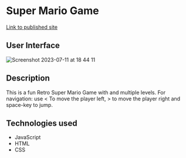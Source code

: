 # Super Mario Game

[Link to published site](https://annaaxelsson051.github.io/Super-Mario-Game/) 

## User Interface

![Screenshot 2023-07-11 at 18 44 11](https://github.com/AnnaAxelsson051/Images/assets/103879144/375d4ea0-dd0c-4160-9cff-faf04f0d8988)

## Description

This is a fun Retro Super Mario Game with and multiple levels. For navigation: use < To move the player left, > to move the player right and space-key to jump. 

## Technologies used

- JavaScript
- HTML
- CSS


